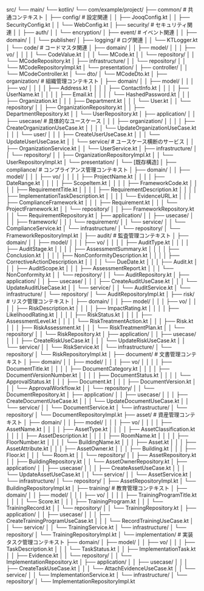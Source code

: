 src/
└── main/
    └── kotlin/
        └── com/example/project/
            ├── common/                           # 共通コンテキスト
            │   ├── config/                      # 設定関連
            │   │   ├── JooqConfig.kt
            │   │   ├── SecurityConfig.kt
            │   │   └── WebConfig.kt
            │   ├── security/                    # セキュリティ関連
            │   │   ├── auth/
            │   │   └── encryption/
            │   ├── event/                       # イベント関連
            │   │   ├── domain/
            │   │   └── publisher/
            │   ├── logging/                     # ログ関連
            │   │   └── KTLogger.kt
            │   └── code/                        # コードマスタ関連
            │       ├── domain/
            │       │   ├── model/
            │       │   │   ├── vo/
            │       │   │   │   └── CodeValue.kt
            │       │   │   └── MCode.kt
            │       │   └── repository/
            │       │       └── MCodeRepository.kt
            │       ├── infrastructure/
            │       │   └── repository/
            │       │       └── MCodeRepositoryImpl.kt
            │       └── presentation/
            │           ├── controller/
            │           │   └── MCodeController.kt
            │           └── dto/
            │               └── MCodeDto.kt
            │
            ├── organization/                     # 組織管理コンテキスト
            │   ├── domain/
            │   │   ├── model/
            │   │   │   ├── vo/
            │   │   │   │   ├── Address.kt
            │   │   │   │   ├── ContactInfo.kt
            │   │   │   │   ├── UserName.kt
            │   │   │   │   ├── Email.kt
            │   │   │   │   └── HashedPassword.kt
            │   │   │   ├── Organization.kt
            │   │   │   ├── Department.kt
            │   │   │   └── User.kt
            │   │   └── repository/
            │   │       ├── OrganizationRepository.kt
            │   │       ├── DepartmentRepository.kt
            │   │       └── UserRepository.kt
            │   ├── application/
            │   │   ├── usecase/                # 具体的なユースケース
            │   │   │   ├── organization/
            │   │   │   │   ├── CreateOrganizationUseCase.kt
            │   │   │   │   └── UpdateOrganizationUseCase.kt
            │   │   │   └── user/
            │   │   │       ├── CreateUserUseCase.kt
            │   │   │       └── UpdateUserUseCase.kt
            │   │   └── service/                # ユースケース横断のサービス
            │   │       ├── OrganizationService.kt
            │   │       └── UserService.kt
            │   ├── infrastructure/
            │   │   └── repository/
            │   │       ├── OrganizationRepositoryImpl.kt
            │   │       └── UserRepositoryImpl.kt
            │   └── presentation/
            │       └── [既存構造]
            │
            ├── compliance/                       # コンプライアンス管理コンテキスト
            │   ├── domain/
            │   │   ├── model/
            │   │   │   ├── vo/
            │   │   │   │   ├── ProjectName.kt
            │   │   │   │   ├── DateRange.kt
            │   │   │   │   ├── ScopeItem.kt
            │   │   │   │   ├── FrameworkCode.kt
            │   │   │   │   ├── RequirementTitle.kt
            │   │   │   │   ├── RequirementDescription.kt
            │   │   │   │   ├── ImplementationTaskDescription.kt
            │   │   │   │   └── EvidenceURL.kt
            │   │   │   ├── ComplianceFramework.kt
            │   │   │   ├── Requirement.kt
            │   │   │   └── ProjectFramework.kt
            │   │   └── repository/
            │   │       ├── FrameworkRepository.kt
            │   │       └── RequirementRepository.kt
            │   ├── application/
            │   │   ├── usecase/
            │   │   │   ├── framework/
            │   │   │   └── requirement/
            │   │   └── service/
            │   │       └── ComplianceService.kt
            │   └── infrastructure/
            │       └── repository/
            │           └── FrameworkRepositoryImpl.kt
            │
            ├── audit/                           # 監査管理コンテキスト
            │   ├── domain/
            │   │   ├── model/
            │   │   │   ├── vo/
            │   │   │   │   ├── AuditType.kt
            │   │   │   │   ├── AuditStage.kt
            │   │   │   │   ├── AssessmentSummary.kt
            │   │   │   │   ├── Conclusion.kt
            │   │   │   │   ├── NonConformityDescription.kt
            │   │   │   │   ├── CorrectiveActionDescription.kt
            │   │   │   │   └── DueDate.kt
            │   │   │   ├── Audit.kt
            │   │   │   ├── AuditScope.kt
            │   │   │   ├── AssessmentReport.kt
            │   │   │   └── NonConformity.kt
            │   │   └── repository/
            │   │       └── AuditRepository.kt
            │   ├── application/
            │   │   ├── usecase/
            │   │   │   ├── CreateAuditUseCase.kt
            │   │   │   └── UpdateAuditUseCase.kt
            │   │   └── service/
            │   │       └── AuditService.kt
            │   └── infrastructure/
            │       └── repository/
            │           └── AuditRepositoryImpl.kt
            │
            ├── risk/                            # リスク管理コンテキスト
            │   ├── domain/
            │   │   ├── model/
            │   │   │   ├── vo/
            │   │   │   │   ├── RiskDescription.kt
            │   │   │   │   ├── ImpactRating.kt
            │   │   │   │   ├── LikelihoodRating.kt
            │   │   │   │   ├── RiskStatus.kt
            │   │   │   │   ├── AssessmentLevel.kt
            │   │   │   │   └── RiskTreatmentAction.kt
            │   │   │   ├── Risk.kt
            │   │   │   ├── RiskAssessment.kt
            │   │   │   └── RiskTreatmentPlan.kt
            │   │   └── repository/
            │   │       └── RiskRepository.kt
            │   ├── application/
            │   │   ├── usecase/
            │   │   │   ├── CreateRiskUseCase.kt
            │   │   │   └── UpdateRiskUseCase.kt
            │   │   └── service/
            │   │       └── RiskService.kt
            │   └── infrastructure/
            │       └── repository/
            │           └── RiskRepositoryImpl.kt
            │
            ├── document/                        # 文書管理コンテキスト
            │   ├── domain/
            │   │   ├── model/
            │   │   │   ├── vo/
            │   │   │   │   ├── DocumentTitle.kt
            │   │   │   │   ├── DocumentCategory.kt
            │   │   │   │   ├── DocumentVersionNumber.kt
            │   │   │   │   ├── DocumentStatus.kt
            │   │   │   │   └── ApprovalStatus.kt
            │   │   │   ├── Document.kt
            │   │   │   ├── DocumentVersion.kt
            │   │   │   └── ApprovalWorkflow.kt
            │   │   └── repository/
            │   │       └── DocumentRepository.kt
            │   ├── application/
            │   │   ├── usecase/
            │   │   │   ├── CreateDocumentUseCase.kt
            │   │   │   └── UpdateDocumentUseCase.kt
            │   │   └── service/
            │   │       └── DocumentService.kt
            │   └── infrastructure/
            │       └── repository/
            │           └── DocumentRepositoryImpl.kt
            ├── asset/                           # 資産管理コンテキスト
            │   ├── domain/
            │   │   ├── model/
            │   │   │   ├── vo/
            │   │   │   │   ├── AssetName.kt
            │   │   │   │   ├── AssetType.kt
            │   │   │   │   ├── AssetClassification.kt
            │   │   │   │   ├── AssetDescription.kt
            │   │   │   │   ├── RoomName.kt
            │   │   │   │   ├── FloorNumber.kt
            │   │   │   │   └── BuildingName.kt
            │   │   │   ├── Asset.kt
            │   │   │   ├── AssetAttribute.kt
            │   │   │   ├── AssetOwner.kt
            │   │   │   ├── Building.kt
            │   │   │   ├── Floor.kt
            │   │   │   └── Room.kt
            │   │   └── repository/
            │   │       ├── AssetRepository.kt
            │   │       ├── BuildingRepository.kt
            │   │       └── AssetOwnerRepository.kt
            │   ├── application/
            │   │   ├── usecase/
            │   │   │   ├── CreateAssetUseCase.kt
            │   │   │   └── UpdateAssetUseCase.kt
            │   │   └── service/
            │   │       └── AssetService.kt
            │   └── infrastructure/
            │       └── repository/
            │           ├── AssetRepositoryImpl.kt
            │           └── BuildingRepositoryImpl.kt
            │
            ├── training/                        # 教育管理コンテキスト
            │   ├── domain/
            │   │   ├── model/
            │   │   │   ├── vo/
            │   │   │   │   ├── TrainingProgramTitle.kt
            │   │   │   │   └── Score.kt
            │   │   │   ├── TrainingProgram.kt
            │   │   │   └── TrainingRecord.kt
            │   │   └── repository/
            │   │       └── TrainingRepository.kt
            │   ├── application/
            │   │   ├── usecase/
            │   │   │   ├── CreateTrainingProgramUseCase.kt
            │   │   │   └── RecordTrainingUseCase.kt
            │   │   └── service/
            │   │       └── TrainingService.kt
            │   └── infrastructure/
            │       └── repository/
            │           └── TrainingRepositoryImpl.kt
            │
            └── implementation/                  # 実装タスク管理コンテキスト
                ├── domain/
                │   ├── model/
                │   │   ├── vo/
                │   │   │   ├── TaskDescription.kt
                │   │   │   └── TaskStatus.kt
                │   │   ├── ImplementationTask.kt
                │   │   ├── Evidence.kt
                │   │   └── repository/
                │   │       └── ImplementationRepository.kt
                │   ├── application/
                │   │   ├── usecase/
                │   │   │   ├── CreateTaskUseCase.kt
                │   │   │   └── AttachEvidenceUseCase.kt
                │   │   └── service/
                │   │       └── ImplementationService.kt
                │   └── infrastructure/
                │       └── repository/
                │           └── ImplementationRepositoryImpl.kt
